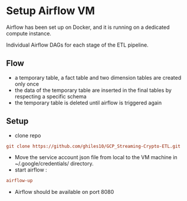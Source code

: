 # Setup Airflow VM

Airflow has been set up on Docker, and it is running on a dedicated compute instance.

Individual Airflow DAGs for each stage of the ETL pipeline. 

## Flow 

- a temporary table, a fact table and two dimension tables are created only once 
- the data of the temporary table are inserted in the final tables by respecting a specific schema
- the temporary table is deleted until airflow is triggered again

## Setup 

- clone repo 

``` ini 
git clone https://github.com/ghiles10/GCP_Streaming-Crypto-ETL.git
```

- Move the service account json file from local to the VM machine in ~/.google/credentials/ directory. 
- start airflow  :
 
``` ini 
airflow-up
```

- Airflow should be available on port 8080

